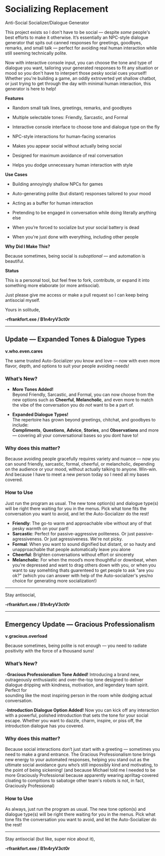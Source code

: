 # Socializing Replacement
Anti-Social Socializer/Dialogue Generator

This project exists so I don't have to be social — despite *some* people's best efforts to make it otherwise.
It’s essentially an NPC-style dialogue generator that spits out canned responses for greetings, goodbyes, remarks, and small talk — perfect for avoiding real human interaction while still seeming technically polite.

Now with interactive console input, you can choose the tone and type of dialogue you want, tailoring your generated responses to fit any situation or mood so you don't have to interpert those pesky social cues yourself! Whether you're building a game, an oddly extroverted yet shallow chatbot, or just trying to get through the day with minimal human interaction, this generator is here to help!



**Features**

 
   - Random small talk lines, greetings, remarks, and goodbyes

   - Multiple selectable tones: Friendly, Sarcastic, and Formal

   - Interactive console interface to choose tone and dialogue type on the fly

   - NPC-style interactions for human-facing scenarios

   - Makes you appear social without actually being social

   - Designed for maximum avoidance of real conversation

   - Helps you dodge unnecessary human interaction with style
     



**Use Cases**

  
  - Building annoyingly shallow NPCs for games 

  - Auto-generating polite (but distant) responses tailored to your mood

  - Acting as a buffer for human interaction

  - Pretending to be engaged in conversation while doing literally anything else

  - When you’re forced to socialize but your social battery is dead

  - When you're just done with everything, including other people



**Why Did I Make This?**
  
  
  Because sometimes, being social is *suboptional* — and automation is beautiful.



**Status**

  
  This is a personal tool, but feel free to fork, contribute, or expand it into something more elaborate (or more antisocial).

  Just please give me access or make a pull request so I can keep being antisocial myself.


Yours in solitude,
  
 
  **-rfrankfort.exe / B1n4ryV3ct0r**

--------------------------------------------------------------

## Update — Expanded Tones & Dialogue Types

**v.who.even.cares**

 The same trusted Auto-Socializer you know and love — now with even more flavor, depth, and options to suit your people avoiding needs!


### What’s New?

- **More Tones Added!**  
  Beyond Friendly, Sarcastic, and Formal, you can now choose from the new options such as **Cheerful**, **Melancholic**, and even more to match the vibe of the conversation you do
  *not* want to be a part of.

- **Expanded Dialogue Types!**  
  The repertoire has grown beyond greetings, chitchat, and goodbyes to include:  
  **Compliments**, **Questions**, **Advice**, **Stories**, and **Observations** and more — covering all your conversational bases so you dont have to!


### Why does this matter?

Because avoiding people gracefully requires variety and nuance — now you can sound friendly, sarcastic, formal, cheerful, or melancholic, depending on the audience or your mood, without actually talking to anyone. Win-win. And because I have to meet a new person today so I need all my bases covered.


### How to Use

Just run the program as usual. The new tone option(s) and dialogue type(s) will be right there waiting for you in the menus. Pick what tone fits the conversation you want to 
avoid, and let the Auto-Socializer do the rest!


- **Friendly**: The go-to warm and approachable vibe without any of that pesky warmth on your part! 
- **Sarcastic**: Perfect for passive-aggressive politeness. Or just passive-agressiveness. Or just agressiveness. We're not picky.
- **Formal**: When you want to sound dignified but distant, or so hauty and unapproachable that people automatically leave you alone
- **Cheerful**: Brighten conversations without effort or sincerety  
- **Melancholic**: For when the mood’s more thoughtful or downbeat, when you're depressed and want to drag others down with you, or when you want to say somehting thats guarenteed
   to get people to ask "are you ok?" (which you can answer with help of the Auto-socializer's yes/no choice for generating more socialization!)


------------

Stay antisocial, 

**-rfrankfort.exe / B1n4ryV3ct0r**

--------------------------------------------------------------

## Emergency Update — Gracious Professionalism 

**v.gracious.overload**

Because sometimes, being polite is not enough — you need to radiate positivity with the force of a thousand suns!


### What’s New?

-**Gracious Professionalism Tone Added!**
 Introducing a brand new, outrageously enthusiastic and over-the-top tone designed to deliver dialogue dripping with kindness, motivation, and legendary team spirit. Perfect for  
 sounding like the most inspiring person in the room while dodging actual conversation.

-**Introduction Dialogue Option Added!**
 Now you can kick off any interaction with a powerful, polished introduction that sets the tone for your social escape. Whether you want to dazzle, charm, inspire, or piss off,
 the introduction dialogue has you covered.


### Why does this matter?

Because social interactions don’t just start with a greeting — sometimes you need to make a grand entrance. The Gracious Professionalism tone brings new energy to your automated 
responses, helping you stand out as the ultimate social avoidance guru who’s still impossibly kind and motivating, to the point of being sickening! (and because Michael told me I 
needed to be more Graciously Professional because apparently wearing apriltag-covered cloating to compitions to sabatoge other team's robots is not, in fact, Graciously 
Professional)


### How to Use

As always, just run the program as usual. The new tone option(s) and dialogue type(s) will be right there waiting for you in the menus. Pick what tone fits the conversation you 
want to avoid, and let the Auto-Socializer do the rest!

------------

Stay antisocial (but like, super nice about it),

**-rfrankfort.exe / B1n4ryV3ct0r**
